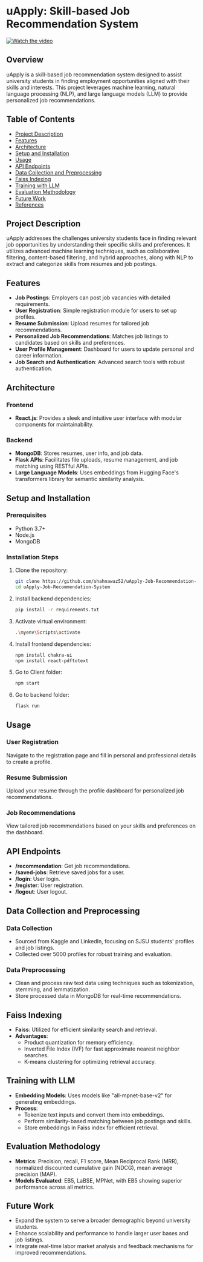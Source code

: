 # uApply: Skill-based Job Recommendation System

[![Watch the video](https://img.youtube.com/vi/VIDEO_ID/0.jpg)](https://www.loom.com/share/5bee8b72b9c94dd3b2f972963283c33e?sid=79e0c671-77e0-4cf2-a4cd-eac0bc7f6b14)


## Overview
uApply is a skill-based job recommendation system designed to assist university students in finding employment opportunities aligned with their skills and interests. This project leverages machine learning, natural language processing (NLP), and large language models (LLM) to provide personalized job recommendations.

## Table of Contents
- [Project Description](#project-description)
- [Features](#features)
- [Architecture](#architecture)
- [Setup and Installation](#setup-and-installation)
- [Usage](#usage)
- [API Endpoints](#api-endpoints)
- [Data Collection and Preprocessing](#data-collection-and-preprocessing)
- [Faiss Indexing](#faiss-indexing)
- [Training with LLM](#training-with-llm)
- [Evaluation Methodology](#evaluation-methodology)
- [Future Work](#future-work)
- [References](#references)

## Project Description
uApply addresses the challenges university students face in finding relevant job opportunities by understanding their specific skills and preferences. It utilizes advanced machine learning techniques, such as collaborative filtering, content-based filtering, and hybrid approaches, along with NLP to extract and categorize skills from resumes and job postings.

## Features
- **Job Postings**: Employers can post job vacancies with detailed requirements.
- **User Registration**: Simple registration module for users to set up profiles.
- **Resume Submission**: Upload resumes for tailored job recommendations.
- **Personalized Job Recommendations**: Matches job listings to candidates based on skills and preferences.
- **User Profile Management**: Dashboard for users to update personal and career information.
- **Job Search and Authentication**: Advanced search tools with robust authentication.

## Architecture
### Frontend
- **React.js**: Provides a sleek and intuitive user interface with modular components for maintainability.

### Backend
- **MongoDB**: Stores resumes, user info, and job data.
- **Flask APIs**: Facilitates file uploads, resume management, and job matching using RESTful APIs.
- **Large Language Models**: Uses embeddings from Hugging Face's transformers library for semantic similarity analysis.

## Setup and Installation
### Prerequisites
- Python 3.7+
- Node.js
- MongoDB

### Installation Steps
1. Clone the repository:
   ```bash
   git clone https://github.com/shahnawaz52/uApply-Job-Recommendation-System.git
   cd uApply-Job-Recommendation-System
2. Install backend dependencies:
   ```bash
   pip install -r requirements.txt
3. Activate virtual environment:
   ```bash
   .\myenv\Scripts\activate
4. Install frontend dependencies:
   ```bash
   npm install chakra-ui
   npm install react-pdftotext
5. Go to Client folder:
   ```bash
   npm start
6. Go to backend folder:
   ```bash
   flask run


## Usage
### User Registration
Navigate to the registration page and fill in personal and professional details to create a profile.

### Resume Submission
Upload your resume through the profile dashboard for personalized job recommendations.

### Job Recommendations
View tailored job recommendations based on your skills and preferences on the dashboard.

## API Endpoints
- **/recommendation**: Get job recommendations.
- **/saved-jobs**: Retrieve saved jobs for a user.
- **/login**: User login.
- **/register**: User registration.
- **/logout**: User logout.

## Data Collection and Preprocessing
### Data Collection
- Sourced from Kaggle and LinkedIn, focusing on SJSU students' profiles and job listings.
- Collected over 5000 profiles for robust training and evaluation.

### Data Preprocessing
- Clean and process raw text data using techniques such as tokenization, stemming, and lemmatization.
- Store processed data in MongoDB for real-time recommendations.

## Faiss Indexing
- **Faiss**: Utilized for efficient similarity search and retrieval.
- **Advantages**:
  - Product quantization for memory efficiency.
  - Inverted File Index (IVF) for fast approximate nearest neighbor searches.
  - K-means clustering for optimizing retrieval accuracy.

## Training with LLM
- **Embedding Models**: Uses models like "all-mpnet-base-v2" for generating embeddings.
- **Process**:
  - Tokenize text inputs and convert them into embeddings.
  - Perform similarity-based matching between job postings and skills.
  - Store embeddings in Faiss index for efficient retrieval.

## Evaluation Methodology
- **Metrics**: Precision, recall, F1 score, Mean Reciprocal Rank (MRR), normalized discounted cumulative gain (NDCG), mean average precision (MAP).
- **Models Evaluated**: EB5, LaBSE, MPNet, with EB5 showing superior performance across all metrics.

## Future Work
- Expand the system to serve a broader demographic beyond university students.
- Enhance scalability and performance to handle larger user bases and job listings.
- Integrate real-time labor market analysis and feedback mechanisms for improved recommendations.
